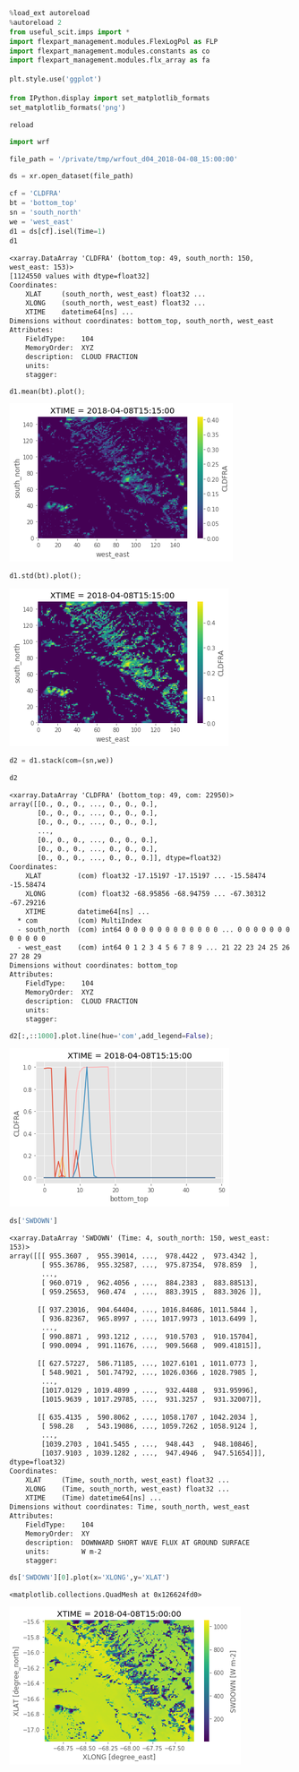 ```python
%load_ext autoreload
%autoreload 2
from useful_scit.imps import *
import flexpart_management.modules.FlexLogPol as FLP
import flexpart_management.modules.constants as co
import flexpart_management.modules.flx_array as fa

plt.style.use('ggplot')

from IPython.display import set_matplotlib_formats
set_matplotlib_formats('png')
```

    reload



```python
import wrf
```


```python
file_path = '/private/tmp/wrfout_d04_2018-04-08_15:00:00'
```


```python
ds = xr.open_dataset(file_path)
```


```python
cf = 'CLDFRA'
bt = 'bottom_top'
sn = 'south_north'
we = 'west_east'
d1 = ds[cf].isel(Time=1)
d1
```




    <xarray.DataArray 'CLDFRA' (bottom_top: 49, south_north: 150, west_east: 153)>
    [1124550 values with dtype=float32]
    Coordinates:
        XLAT     (south_north, west_east) float32 ...
        XLONG    (south_north, west_east) float32 ...
        XTIME    datetime64[ns] ...
    Dimensions without coordinates: bottom_top, south_north, west_east
    Attributes:
        FieldType:    104
        MemoryOrder:  XYZ
        description:  CLOUD FRACTION
        units:        
        stagger:      




```python
d1.mean(bt).plot();
```


![png](explore_cldfrc_issue_files/explore_cldfrc_issue_5_0.png)



```python
d1.std(bt).plot();
```


![png](explore_cldfrc_issue_files/explore_cldfrc_issue_6_0.png)



```python
d2 = d1.stack(com=(sn,we))
```


```python
d2
```




    <xarray.DataArray 'CLDFRA' (bottom_top: 49, com: 22950)>
    array([[0., 0., 0., ..., 0., 0., 0.],
           [0., 0., 0., ..., 0., 0., 0.],
           [0., 0., 0., ..., 0., 0., 0.],
           ...,
           [0., 0., 0., ..., 0., 0., 0.],
           [0., 0., 0., ..., 0., 0., 0.],
           [0., 0., 0., ..., 0., 0., 0.]], dtype=float32)
    Coordinates:
        XLAT         (com) float32 -17.15197 -17.15197 ... -15.58474 -15.58474
        XLONG        (com) float32 -68.95856 -68.94759 ... -67.30312 -67.29216
        XTIME        datetime64[ns] ...
      * com          (com) MultiIndex
      - south_north  (com) int64 0 0 0 0 0 0 0 0 0 0 0 0 ... 0 0 0 0 0 0 0 0 0 0 0 0
      - west_east    (com) int64 0 1 2 3 4 5 6 7 8 9 ... 21 22 23 24 25 26 27 28 29
    Dimensions without coordinates: bottom_top
    Attributes:
        FieldType:    104
        MemoryOrder:  XYZ
        description:  CLOUD FRACTION
        units:        
        stagger:      




```python
d2[:,::1000].plot.line(hue='com',add_legend=False);
```


![png](explore_cldfrc_issue_files/explore_cldfrc_issue_9_0.png)



```python
ds['SWDOWN']
```




    <xarray.DataArray 'SWDOWN' (Time: 4, south_north: 150, west_east: 153)>
    array([[[ 955.3607 ,  955.39014, ...,  978.4422 ,  973.4342 ],
            [ 955.36786,  955.32587, ...,  975.87354,  978.859  ],
            ...,
            [ 960.0719 ,  962.4056 , ...,  884.2383 ,  883.88513],
            [ 959.25653,  960.474  , ...,  883.3915 ,  883.3026 ]],
    
           [[ 937.23016,  904.64404, ..., 1016.84686, 1011.5844 ],
            [ 936.82367,  965.8997 , ..., 1017.9973 , 1013.6499 ],
            ...,
            [ 990.8871 ,  993.1212 , ...,  910.5703 ,  910.15704],
            [ 990.0094 ,  991.11676, ...,  909.5668 ,  909.41815]],
    
           [[ 627.57227,  586.71185, ..., 1027.6101 , 1011.0773 ],
            [ 548.9021 ,  501.74792, ..., 1026.0366 , 1028.7985 ],
            ...,
            [1017.0129 , 1019.4899 , ...,  932.4488 ,  931.95996],
            [1015.9639 , 1017.29785, ...,  931.3257 ,  931.32007]],
    
           [[ 635.4135 ,  590.8062 , ..., 1058.1707 , 1042.2034 ],
            [ 598.28   ,  543.19086, ..., 1059.7262 , 1058.9124 ],
            ...,
            [1039.2703 , 1041.5455 , ...,  948.443  ,  948.10846],
            [1037.9103 , 1039.1282 , ...,  947.4946 ,  947.51654]]], dtype=float32)
    Coordinates:
        XLAT     (Time, south_north, west_east) float32 ...
        XLONG    (Time, south_north, west_east) float32 ...
        XTIME    (Time) datetime64[ns] ...
    Dimensions without coordinates: Time, south_north, west_east
    Attributes:
        FieldType:    104
        MemoryOrder:  XY 
        description:  DOWNWARD SHORT WAVE FLUX AT GROUND SURFACE
        units:        W m-2
        stagger:      




```python
ds['SWDOWN'][0].plot(x='XLONG',y='XLAT')
```




    <matplotlib.collections.QuadMesh at 0x126624fd0>




![png](explore_cldfrc_issue_files/explore_cldfrc_issue_11_1.png)



```python

```


```python

```
